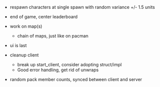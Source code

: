 - respawn characters at single spawn with random variance +/- 1.5 units
- end of game, center leaderboard
- work on map(s)
  - chain of maps, just like on pacman
- ui is last
- cleanup client
  - break up start_client, consider adopting struct/impl
  - Good error handling, get rid of unwraps

- random pack member counts, synced between client and server
